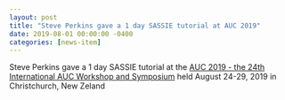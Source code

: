 ```yaml
---
layout: post
title: "Steve Perkins gave a 1 day SASSIE tutorial at AUC 2019"
date: 2019-08-01 00:00:00 -0400
categories: [news-item]
---
```

Steve Perkins gave a 1 day SASSIE tutorial at the [AUC 2019 - the 24th International AUC Workshop and Symposium](https://auc2019.uleth.ca/ "AUC 2019")
held August 24-29, 2019 in Christchurch, New Zeland